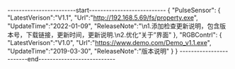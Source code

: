 ------------------------start---------------------------
{
"PulseSensor":
	{
		"LatestVerison":"V1.1",
		"Url":"http://192.168.5.69/fs/property.exe",
		"UpdateTime":"2022-01-09",
      		"ReleaseNote":"\n1.添加检查更新说明，包含版本号，下载链接，更新时间，更新说明.\n2.优化“关于”界面"
	},
"RGBContrl":
	{
		"LatestVerison":"V1.0",
		"Url":"https://www.demo.com/Demo_v1.1.exe",
		"UpdateTime":"2019-03-30",
       		"ReleaseNote":"版本说明"
	}
}
------------------------end---------------------------